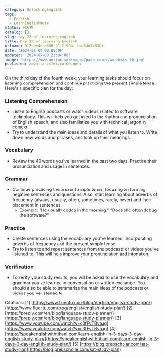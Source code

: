 ```yaml
---
category: UnlockingEnglish
tags:
  - English
  - LearnEnglishNote
status: 已发布
catalog: []
slug: day-23-of-learning-english
title: Day 23 of learning English
urlname: 9f2dee4e-e338-41f2-98bf-eae34d4c81b9
date: '2024-01-08 00:09:00'
updated: '2024-05-08 23:04:00'
image: 'https://www.notion.so/images/page-cover/woodcuts_10.jpg'
published: 2023-12-23T08:00:00.000Z
---
```


On the third day of the fourth week, your learning tasks should focus on listening comprehension and continue practicing the present simple tense. Here's a specific plan for the day:


### Listening Comprehension

- Listen to English podcasts or watch videos related to software technology. This will help you get used to the rhythm and pronunciation of English speech, and also familiarize you with technical jargon in context.
- Try to understand the main ideas and details of what you listen to. Write down new words and phrases, and look up their meanings.

### Vocabulary

- Review the 40 words you've learned in the past two days. Practice their pronunciation and usage in sentences.

### Grammar

- Continue practicing the present simple tense, focusing on forming negative sentences and questions. Also, start learning about adverbs of frequency (always, usually, often, sometimes, rarely, never) and their placement in sentences.
	- Example: "He usually codes in the morning." "Does she often debug the software?"

### Practice

- Create sentences using the vocabulary you've learned, incorporating adverbs of frequency and the present simple tense.
- Try to listen to and repeat sentences from the podcasts or videos you've listened to. This will help improve your pronunciation and intonation.

### Verification

- To verify your study results, you will be asked to use the vocabulary and grammar you've learned in conversation or written exchange. You should also be able to summarize the main ideas of the podcasts or videos you've listened to.

Citations:
[1] [https://www.fluentu.com/blog/english/english-study-plan/](https://www.fluentu.com/blog/english/english-study-plan/)
[2] [https://preply.com/en/blog/language-study-planner/](https://preply.com/en/blog/language-study-planner/)
[3] [https://www.youtube.com/watch?v=q3fFvTBvaug](https://www.youtube.com/watch?v=q3fFvTBvaug)
[4] [https://speakenglishwithtiffani.com/learn-english-in-3-days-3-day-english-study-plan/](https://speakenglishwithtiffani.com/learn-english-in-3-days-3-day-english-study-plan/)
[5] [https://blog.prepscholar.com/sat-study-plan](https://blog.prepscholar.com/sat-study-plan)

